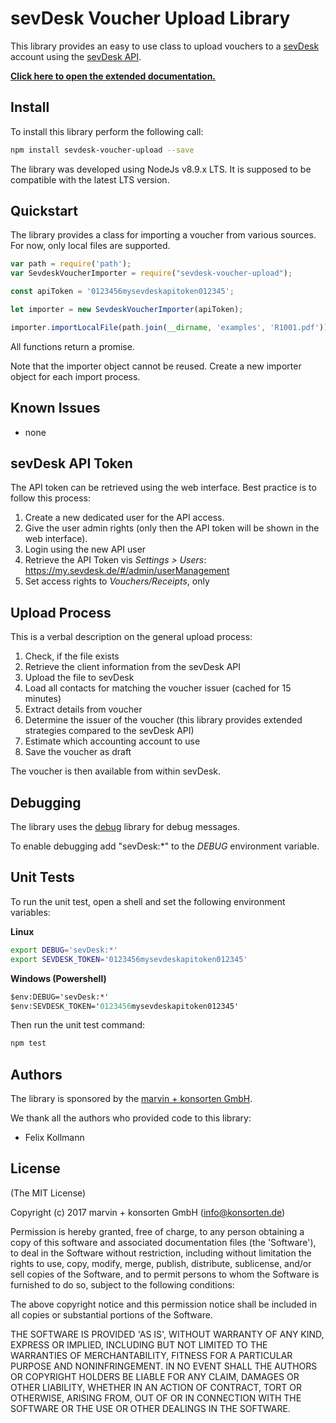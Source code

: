 # sevDesk Voucher Upload Library

This library provides an easy to use class to upload vouchers to a [sevDesk](http://www.sevdesk.de) account using the [sevDesk API](https://my.sevdesk.de/swaggerUI/index.html#/).

**[Click here to open the extended documentation.](https://konsorten.github.io/sevdesk-voucher-upload/)**

## Install

To install this library perform the following call:

```sh
npm install sevdesk-voucher-upload --save
```

The library was developed using NodeJs v8.9.x LTS. It is supposed to be compatible with the latest LTS version.

## Quickstart

The library provides a class for importing a voucher from various sources. For now, only local files are supported.

```js
var path = require('path');
var SevdeskVoucherImporter = require("sevdesk-voucher-upload");

const apiToken = '0123456mysevdeskapitoken012345';

let importer = new SevdeskVoucherImporter(apiToken);

importer.importLocalFile(path.join(__dirname, 'examples', 'R1001.pdf'));
```

All functions return a promise.

Note that the importer object cannot be reused. Create a new importer object for each import process.

## Known Issues

* none

## sevDesk API Token

The API token can be retrieved using the web interface. Best practice is to follow this process:

1) Create a new dedicated user for the API access.
2) Give the user admin rights (only then the API token will be shown in the web interface).
3) Login using the new API user
4) Retrieve the API Token vis *Settings > Users*: https://my.sevdesk.de/#/admin/userManagement
5) Set access rights to *Vouchers/Receipts*, only

## Upload Process

This is a verbal description on the general upload process:

1) Check, if the file exists
2) Retrieve the client information from the sevDesk API
3) Upload the file to sevDesk
4) Load all contacts for matching the voucher issuer (cached for 15 minutes)
5) Extract details from voucher
6) Determine the issuer of the voucher (this library provides extended strategies compared to the sevDesk API)
7) Estimate which accounting account to use
8) Save the voucher as draft

The voucher is then available from within sevDesk.

## Debugging

The library uses the [debug](https://www.npmjs.com/package/debug) library for debug messages.

To enable debugging add "sevDesk:*" to the *DEBUG* environment variable.

## Unit Tests

To run the unit test, open a shell and set the following environment variables:

**Linux**
```sh
export DEBUG='sevDesk:*'
export SEVDESK_TOKEN='0123456mysevdeskapitoken012345'
```

**Windows (Powershell)**
```ps
$env:DEBUG='sevDesk:*'
$env:SEVDESK_TOKEN='0123456mysevdeskapitoken012345'
```

Then run the unit test command:
```sh
npm test
```

## Authors

The library is sponsored by the [marvin + konsorten GmbH](http://www.konsorten.de).

We thank all the authors who provided code to this library:

* Felix Kollmann

## License

(The MIT License)

Copyright (c) 2017 marvin + konsorten GmbH (info@konsorten.de)

Permission is hereby granted, free of charge, to any person obtaining a copy of this software and associated documentation files (the 'Software'), to deal in the Software without restriction, including without limitation the rights to use, copy, modify, merge, publish, distribute, sublicense, and/or sell copies of the Software, and to permit persons to whom the Software is furnished to do so, subject to the following conditions:

The above copyright notice and this permission notice shall be included in all copies or substantial portions of the Software.

THE SOFTWARE IS PROVIDED 'AS IS', WITHOUT WARRANTY OF ANY KIND, EXPRESS OR IMPLIED, INCLUDING BUT NOT LIMITED TO THE WARRANTIES OF MERCHANTABILITY, FITNESS FOR A PARTICULAR PURPOSE AND NONINFRINGEMENT. IN NO EVENT SHALL THE AUTHORS OR COPYRIGHT HOLDERS BE LIABLE FOR ANY CLAIM, DAMAGES OR OTHER LIABILITY, WHETHER IN AN ACTION OF CONTRACT, TORT OR OTHERWISE, ARISING FROM, OUT OF OR IN CONNECTION WITH THE SOFTWARE OR THE USE OR OTHER DEALINGS IN THE SOFTWARE.
